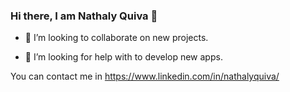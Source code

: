 ### Hi there, I am Nathaly Quiva 👋

- 👯 I’m looking to collaborate on new projects.

- 🤔 I’m looking for help with to develop new apps. 

You can contact me in https://www.linkedin.com/in/nathalyquiva/
